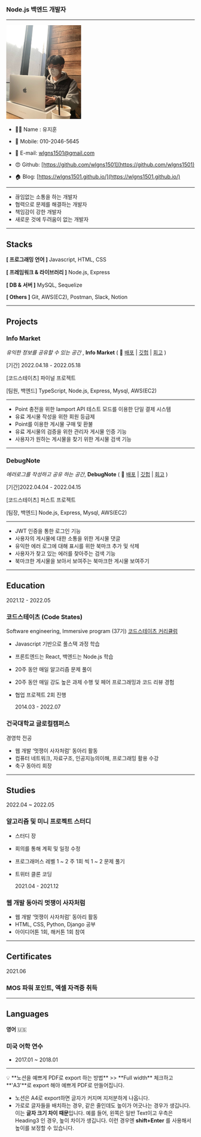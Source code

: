 ### Node.js 백엔드 개발자

---

<img src="/images/me.JPG" width="200" height="250" />

- 👨‍💻 Name : 유지훈
- 📲 Mobile: 010-2046-5645
- 📧 E-mail: wlgns1501@gmail.com

- 😍 Github: [https://github.com/wlgns1501](https://github.com/wlgns1501)
- 🏠 Blog: [https://wlgns1501.github.io/](https://wlgns1501.github.io/)

---

- 끊임없는 소통을 하는 개발자
- 협력으로 문제를 해결하는 개발자
- 책임감이 강한 개발자
- 새로운 것에 두려움이 없는 개발자

---

## Stacks

**[ 프로그래밍 언어 ]** Javascript, HTML, CSS

**[ 프레임워크 & 라이브러리 ]** Node.js, Express

**[ DB & 서버 ]** MySQL, Sequelize

**[ Others ]** Git, AWS(EC2), Postman, Slack, Notion

---

## Projects

### Info Market

_유익한 정보를 공유할 수 있는 공간_ , **Info Market** ( 📎 [배포](http://info-market-client.s3-website.ap-northeast-2.amazonaws.com/) | [깃헙](https://github.com/wlgns1501/info-market-1) | [회고](https://wlgns1501.github.io/diary/Final_03/) )

[기간] 2022.04.18 - 2022.05.18

[코드스테이츠] 파이널 프로젝트

[팀원, 백엔드] TypeScript, Node.js, Express, Mysql, AWS(EC2)

---

- Point 충전을 위한 Iamport API 테스트 모드를 이용한 단일 결제 시스템
- 유료 게시물 작성을 위한 회원 등급제
- Point를 이용한 게시물 구매 및 환불
- 유료 게시물의 검증을 위한 관리자 게시물 인증 기능
- 사용자가 원하는 게시물을 찾기 위한 게시물 검색 기능

---

### DebugNote

_에러로그를 작성하고 공유 하는 공간_, **DebugNote** ( 📎 [배포](http://debugnote-client.s3-website.ap-northeast-2.amazonaws.com/) | [깃헙](https://github.com/wlgns1501/DebugNote-1) | [회고](https://wlgns1501.github.io/diary/first_project/) )

[기간]2022.04.04 - 2022.04.15

[코드스테이츠] 퍼스트 프로젝트

[팀장, 백엔드] Node.js, Express, Mysql, AWS(EC2)

---

- JWT 인증을 통한 로그인 기능
- 사용자의 게시물에 대한 소통을 위한 게시물 댓글
- 유익한 에러 로그에 대해 표시를 위한 북마크 추가 및 삭제
- 사용자가 찾고 있는 에러를 찾아주는 검색 기능
- 북마크한 게시물을 보아서 보여주는 북마크한 게시물 보여주기

---

## Education

2021.12 - 2022.05

### 코드스테이츠 (Code States)

Software engineering, Immersive program (37기) [코드스테이츠 커리큘럼](https://www.codestates.com/course/backend-engineering)

- Javascript 기반으로 풀스택 과정 학습
- 프론트엔드는 React, 백엔드는 Node.js 학습
- 20주 동안 매일 알고리즘 문제 풀이
- 20주 동안 매일 강도 높은 과제 수행 및 페어 프로그래밍과 코드 리뷰 경험
- 협업 프로젝트 2회 진행

  2014.03 - 2022.07

### 건국대학교 글로컬캠퍼스

경영학 전공

- 웹 개발 ‘멋쟁이 사자처럼' 동아리 활동
- 컴퓨터 네트워크, 자료구조, 인공지능의이해, 프로그래밍 활용 수강
- 축구 동아리 회장

---

## Studies

2022.04 ~ 2022.05

### 알고리즘 및 미니 프로젝트 스터디

- 스터디 장
- 회의를 통해 계획 및 일정 수정
- 프로그래머스 레벨 1 ~ 2 주 1회 씩 1 ~ 2 문제 풀기
- 트위터 클론 코딩

  2021.04 - 2021.12

### 웹 개발 동아리 멋쟁이 사자처럼

- 웹 개발 ‘멋쟁이 사자처럼' 동아리 활동
- HTML, CSS, Python, Django 공부
- 아이디어톤 1회, 해커톤 1회 참여

---

## Certificates

2021.06

### MOS 파워 포인트, 엑셀 자격증 취득

---

## Languages

**영어** 🇺🇸

### 미국 어학 연수

- 2017.01 ~ 2018.01

---

<aside>
💡 **노션을 예쁘게 PDF로 export 하는 방법**
>> **Full width** 체크하고 **'A3'**로 export 해야 예쁘게 PDF로 만들어집니다.

- 노션은 A4로 export하면 글자가 커지며 지저분하게 나옵니다.
- 가로로 글자들을 배치하는 경우, 같은 줄인데도 높이가 어긋나는 경우가 생깁니다. 이는 **글자 크기 차이 때문**입니다.
  예를 들어, 왼쪽은 일반 Text이고 우측은 Heading3 인 경우, 높이 차이가 생깁니다. 이런 경우엔 **shift+Enter** 를 사용해서 높이를 보정할 수 있습니다.

</aside>
